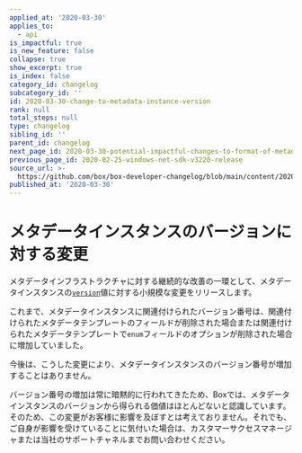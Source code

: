 ```yaml
---
applied_at: '2020-03-30'
applies_to:
  - api
is_impactful: true
is_new_feature: false
collapse: true
show_excerpt: true
is_index: false
category_id: changelog
subcategory_id: ''
id: 2020-03-30-change-to-metadata-instance-version
rank: null
total_steps: null
type: changelog
sibling_id: ''
parent_id: changelog
next_page_id: 2020-03-30-potential-impactful-changes-to-format-of-metadata-date-fields
previous_page_id: 2020-02-25-windows-net-sdk-v3220-release
source_url: >-
  https://github.com/box/box-developer-changelog/blob/main/content/2020/03-30-change-to-metadata-instance-version.md
published_at: '2020-03-30'
---
```

# メタデータインスタンスのバージョンに対する変更

メタデータインフラストラクチャに対する継続的な改善の一環として、メタデータインスタンスの[`version`](r:/metadata/#param-$version)値に対する小規模な変更をリリースします。

<!-- more -->

これまで、メタデータインスタンスに関連付けられたバージョン番号は、関連付けられたメタデータテンプレートのフィールドが削除された場合または関連付けられたメタデータテンプレートで`enum`フィールドのオプションが削除された場合に増加していました。

今後は、こうした変更により、メタデータインスタンスのバージョン番号が増加することはありません。

バージョン番号の増加は常に暗黙的に行われてきたため、Boxでは、メタデータインスタンスのバージョンから得られる価値はほとんどないと認識しています。そのため、この変更がお客様に影響を及ぼすとは考えておりません。それでも、ご自身が影響を受けていることに気付いた場合は、カスタマーサクセスマネージャまたは当社のサポートチャネルまでお問い合わせください。
